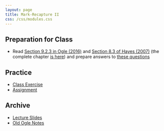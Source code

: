 ```yaml
---
layout: page
title: Mark-Recapture II
css: /css/modules.css
---
```


## Preparation for Class

* Read [Section 9.2.3 in Ogle (2016)](RESOURCES/Ogle_MarkRecapture.pdf) and [Section 8.3 of Hayes (2007)](RESOURCES/Hayesetal-2007-Sect8-3part.pdf) (the complete chapter [is here](http://www4.ncsu.edu/~tkwak/Hayes_et_al_2007.pdf)) and prepare answers to [these questions](PREP/MarkRecapture2)

## Practice

* [Class Exercise](CEX/MarkRecapture2_CEX1)
* [Assignment](CE/MarkRecapture2_CE1)

## Archive

* [Lecture Slides](PPT/MarkRecapture2.pptx)
* [Old Ogle Notes](RESOURCES/MarkRecapture_Notes)

